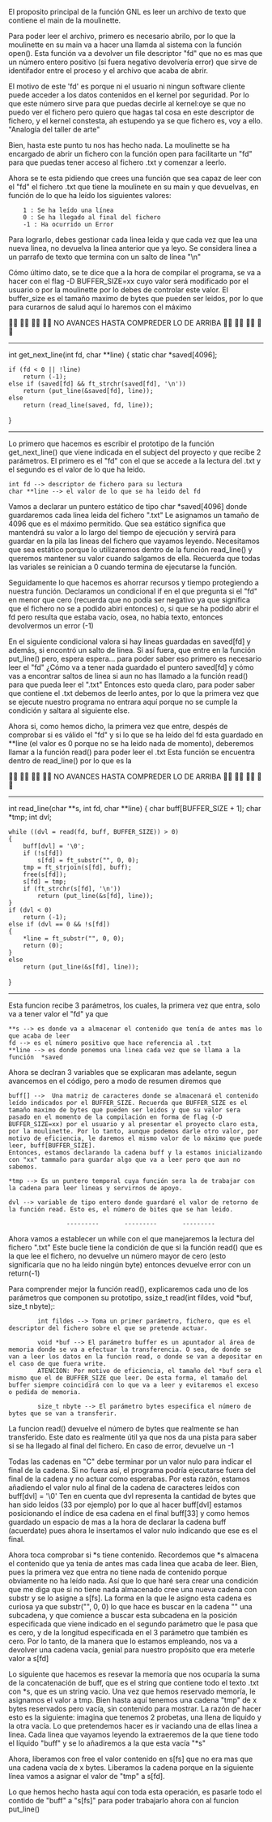 El proposito principal de la función GNL es leer un archivo de texto que contiene el main de la moulinette.

Para poder leer el archivo, primero es necesario abrilo, por lo que la moulinette en su main va a hacer una llamda al sistema con la función open(). Esta función va a devolver un file descriptor "fd" que no es mas que un número entero positivo (si fuera negativo devolvería error) que sirve de identifador entre el proceso y el archivo que acaba de abrir.

El motivo de este 'fd' es porque ni el usuario ni ningun software cliente puede acceder a los datos contenidos en el kernel por seguridad. Por lo que este número sirve para que puedas decirle al kernel:oye se que no puedo ver el fichero pero quiero que hagas tal cosa en este descriptor de fichero, y el kernel constesta, ah estupendo ya se que fichero es, voy a ello. "Analogía del taller de arte"

Bien, hasta este punto tu nos has hecho nada. La moulinette se ha encargado de abrir un fichero con la función open para facilitarte un "fd" para que puedas tener acceso al fichero .txt y comenzar a leerlo.

Ahora se te esta pidiendo que crees una función que sea capaz de leer con el "fd" el fichero .txt que tiene la moulinete en su main y que devuelvas, en función de lo que ha leído los siguientes valores:

		1 : Se ha leído una línea
		0 : Se ha llegado al final del fichero
		-1 : Ha ocurrido un Error

Para lograrlo, debes gestionar cada linea leida y que cada vez que lea una nueva linea, no devuelva la linea anterior que ya leyo. Se considera linea a un parrafo de texto que termina con un salto de línea "\n"

Cómo último dato, se te dice que a la hora de compilar el programa, se va a hacer con el flag -D BUFFER_SIZE=xx cuyo valor será modificado por el usuario o por la moulinette por lo debes de controlar este valor. El buffer_size es el tamaño maximo de bytes que pueden ser leidos, por lo que para curarnos de salud aquí lo haremos con el máximo


🧪🧠 🧪🧠 🧪🧠 🧪🧠     NO AVANCES HASTA COMPREDER LO DE ARRIBA    🧪🧠 🧪🧠 🧪🧠 🧪🧠


*******************************************************
int		get_next_line(int fd, char **line)
{
	static char		*saved[4096];

	if (fd < 0 || !line)
		return (-1);
	else if (saved[fd] && ft_strchr(saved[fd], '\n'))
		return (put_line(&saved[fd], line));
	else
		return (read_line(saved, fd, line));
}
*******************************************************

Lo primero que hacemos es escribir el prototipo de la función get_next_line() que viene indicada en el subject del proyecto y que recibe 2 parámetros. El primero es el "fd" con el que se accede a la lectura del .txt y el segundo es el valor de lo que ha leido.

	int	fd --> descriptor de fichero para su lectura
	char **line --> el valor de lo que se ha leido del fd

Vamos a declarar un puntero estático de tipo char *saved[4096] donde guardaremos cada linea leida del fichero ".txt"  Le asignamos un tamaño de 4096 que es el máximo permitido.
Que sea estático significa que mantendrá su valor a lo largo del tiempo de ejecución y servirá para guardar en la pila las lineas del fichero que vayamos leyendo. Necesitamos que sea estático porque lo utilizaremos dentro de la función read_line() y queremos mantener su valor cuando salgamos de ella. Recuerda que todas las variales se reinician a 0 cuando termina de ejecutarse la función.

Seguidamente lo que hacemos es ahorrar recursos y tiempo protegiendo a nuestra función. Declaramos un condicional if en el que pregunta si el "fd" en menor que cero (recuerda que no podía ser negativo ya que significa que el fichero no se a podido abiri entonces) o, si que se ha podido abrir el fd pero resulta que estaba vacío, osea, no habia texto, entonces devolvermos un error (-1)


En el siguiente condicional valora si hay lineas guardadas en saved[fd] y además, si encontró un salto de linea. Si así fuera, que entre en la función put_line() pero, espera espera... para poder saber eso primero es necesario leer el "fd" ¿Cómo va a tener nada guardado el puntero saved[fd] y cómo vas a encontrar saltos de linea si aun no has llamado a la función read() para que pueda leer el ".txt"
Entonces esto queda claro, para poder saber que contiene el .txt debemos de leerlo antes, por lo que la primera vez que se ejecute nuestro programa no entrara aquí porque no se cumple la condición y saltara al siguiente else.

Ahora si, como hemos dicho, la primera vez que entre, despés de comprobar si es válido el "fd" y si lo que se ha leído del fd esta guardado en **line (el valor es 0 porque no se ha leido nada de momento), deberemos llamar a la función read() para poder leer el .txt
Esta función se encuentra dentro de read_line() por lo que es la


🧪🧠 🧪🧠 🧪🧠 🧪🧠     NO AVANCES HASTA COMPREDER LO DE ARRIBA    🧪🧠 🧪🧠 🧪🧠 🧪🧠


*******************************************************
int		read_line(char **s, int fd, char **line)
{
	char	buff[BUFFER_SIZE + 1];
	char	*tmp;
	int		dvl;

	while ((dvl = read(fd, buff, BUFFER_SIZE)) > 0)
	{
		buff[dvl] = '\0';
		if (!s[fd])
			s[fd] = ft_substr("", 0, 0);
		tmp = ft_strjoin(s[fd], buff);
		free(s[fd]);
		s[fd] = tmp;
		if (ft_strchr(s[fd], '\n'))
			return (put_line(&s[fd], line));
	}
	if (dvl < 0)
		return (-1);
	else if (dvl == 0 && !s[fd])
	{
		*line = ft_substr("", 0, 0);
		return (0);
	}
	else
		return (put_line(&s[fd], line));
}
*******************************************************

Esta funcion recibe 3 parámetros, los cuales, la primera vez que entra, solo va a tener valor el "fd" ya que

	**s --> es donde va a almacenar el contenido que tenía de antes mas lo que acaba de leer
	fd --> es el número positivo que hace referencia al .txt
	**line --> es donde ponemos una linea cada vez que se llama a la función  *saved

Ahora se declran 3 variables que se explicaran mas adelante, segun avancemos en el código, pero a modo de resumen diremos que

	buff[] -->  Una matriz de caracteres donde se almacenará el contenido leído indicados por el BUFFER_SIZE. Recuerda que BUFFER_SIZE es el tamaño maximo de bytes que pueden ser leidos y que su valor sera pasado en el momento de la compilación en forma de flag (-D BUFFER_SIZE=xx) por el usuario y al presentar el proyecto claro esta, por la moulinette. Por lo tanto, aunque podemos darle otro valor, por motivo de eficiencia, le daremos el mismo valor de lo máximo que puede leer, buff[BUFFER_SIZE].
	Entonces, estamos declarando la cadena buff y la estamos inicializando con "xx" tammaño para guardar algo que va a leer pero que aun no sabemos.

	*tmp --> Es un puntero temporal cuya función sera la de trabajar con la cadena para leer lineas y servirnos de apoyo.

	dvl --> variable de tipo entero donde guardaré el valor de retorno de la función read. Esto es, el número de bites que se han leido.

					---------		---------		---------

Ahora vamos a establecer un while con el que manejaremos la lectura del fichero ".txt"  Este bucle tiene la condición de que si la función read() que es la que lee el fichero, no devuelve un número mayor de cero (esto significaría que no ha leido ningún byte) entonces devuelve error con un return(-1)

Para comprender mejor la función read(), explicaremos cada uno de los parámetros que componen su prototipo, ssize_t read(int fildes, void *buf, size_t nbyte);:

			int fildes --> Toma un primer parámetro, fichero, que es el descriptor del fichero sobre el que se pretende actuar.

			void *buf --> El parámetro buffer es un apuntador al área de memoria donde se va a efectuar la transferencia. O sea, de donde se van a leer los datos en la función read, o donde se van a depositar en el caso de que fuera write.
			ATENCION: Por motivo de eficiencia, el tamaño del *buf sera el mismo que el de BUFFER_SIZE que leer. De esta forma, el tamaño del buffer siempre coincidirá con lo que va a leer y evitaremos el exceso o pedida de memoria.

			size_t nbyte --> El parámetro bytes especifica el número de bytes que se van a transferir.

La funcion read() devuelve el número de bytes que realmente se han transferido. Este dato es realmente útil ya que nos da una pista para saber si se ha llegado al final del fichero. En caso de error, devuelve un -1

Todas las cadenas en "C" debe terminar por un valor nulo para indicar el final de la cadena. Si no fuera así, el programa podría ejecutarse fuera del final de la cadena y no actuar como esperabas.
Por esta razón, estamos añadiendo el valor nulo al final de la cadena de caracteres leidos con buff[dvl] = '\0'
Ten en cuenta que dvl representa la cantidad de bytes que han sido leidos (33 por ejemplo) por lo que al hacer buff[dvl] estamos posicionando el índice de esa cadena en el final buff[33] y como hemos guardado un espacio de mas a la hora de declarar la cadena buff (acuerdate) pues ahora le insertamos el valor nulo indicando que ese es el final.

Ahora toca comprobar si *s tiene contenido. Recordemos que *s almacena el contenido que ya tenia de antes mas cada linea que acaba de leer. Bien, pues la primera vez que entra no tiene nada de contenido porque obviamente no ha leído nada. Así que lo que haré sera crear una condición que me diga que si no tiene nada almacenado cree una nueva cadena con substr y se lo asigne a s[fs]. La forma en la que le asigno esta cadena es curiosa ya que substr("", 0, 0) lo que hace es buscar en la cadena "" una subcadena, y que comience a buscar esta subcadena en la posición especificada que viene indicado en el segundo parámetro que le pasa que es cero, y de la longitud especificada en el 3 parámetro que también es cero. Por lo tanto, de la manera que lo estamos empleando, nos va a devolver una cadena vacía, genial para nuestro propósito que era meterle valor a s[fd]

Lo siguiente que hacemos es resevar la memoría que nos ocuparía la suma de la concatenación de buff, que es el string que contiene todo el texto .txt con *s, que es un string vacío. Una vez que hemos reservado memoría, le asignamos el valor a tmp. Bien hasta aquí tenemos una cadena "tmp" de x bytes reservados pero vacía, sin contenido para mostrar.
La razón de hacer esto es la siguiente: imagina que tenemos 2 probetas, una llena de liquido y la otra vacía. Lo que pretendemos hacer es ir vaciando una de ellas linea a linea. Cada linea que vayamos leyendo la extraeremos de la que tiene todo el líquido "buff" y se lo añadiremos a la que esta vacía "*s"

Ahora, liberamos con free el valor contenido en s[fs] que no era mas que una cadena vacía de x bytes. Liberamos la cadena porque en la siguiente línea vamos a asignar el valor de "tmp" a s[fd].

Lo que hemos hecho hasta aquí con toda esta operación, es pasarle todo el contido de "buff" a "s[fs]" para poder trabajarlo ahora con al funcion put_line()
